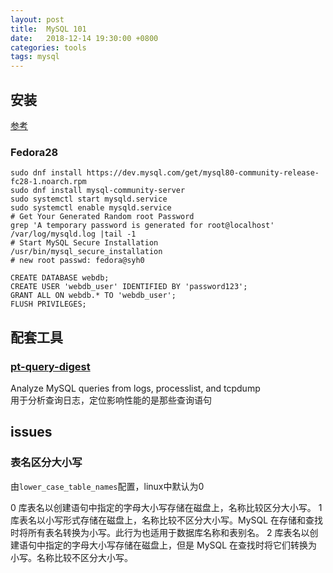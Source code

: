 ```yaml
---
layout: post
title:  MySQL 101
date:   2018-12-14 19:30:00 +0800
categories: tools
tags: mysql
---
```


## 安装

[参考](https://www.if-not-true-then-false.com/2010/install-mysql-on-fedora-centos-red-hat-rhel/)

### Fedora28

```shell
sudo dnf install https://dev.mysql.com/get/mysql80-community-release-fc28-1.noarch.rpm
sudo dnf install mysql-community-server
sudo systemctl start mysqld.service
sudo systemctl enable mysqld.service
# Get Your Generated Random root Password
grep 'A temporary password is generated for root@localhost' /var/log/mysqld.log |tail -1
# Start MySQL Secure Installation
/usr/bin/mysql_secure_installation
# new root passwd: fedora@syh0
```

```mysql
CREATE DATABASE webdb;
CREATE USER 'webdb_user' IDENTIFIED BY 'password123';
GRANT ALL ON webdb.* TO 'webdb_user';
FLUSH PRIVILEGES;
```

## 配套工具

### [pt-query-digest](https://www.percona.com/doc/percona-toolkit/LATEST/pt-query-digest.html)

Analyze MySQL queries from logs, processlist, and tcpdump  
用于分析查询日志，定位影响性能的是那些查询语句


## issues

### 表名区分大小写

由`lower_case_table_names`配置，linux中默认为0

0 库表名以创建语句中指定的字母大小写存储在磁盘上，名称比较区分大小写。
1 库表名以小写形式存储在磁盘上，名称比较不区分大小写。MySQL 在存储和查找时将所有表名转换为小写。此行为也适用于数据库名称和表别名。
2 库表名以创建语句中指定的字母大小写存储在磁盘上，但是 MySQL 在查找时将它们转换为小写。名称比较不区分大小写。
